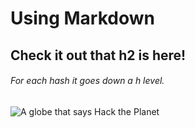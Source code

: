# Using Markdown

## Check it out that h2 is here!

###### For each hash it goes down a h level.

![A globe that says Hack the Planet](https://images.fineartamerica.com/images/artworkimages/mediumlarge/3/hack-the-planet-cecilia-lofgren.jpg)
